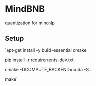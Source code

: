 # MindBNB

quantization for mindnlp

## Setup

`apt-get install -y build-essential cmake

pip install -r requirements-dev.txt

cmake -DCOMPUTE_BACKEND=cuda -S .

make`
